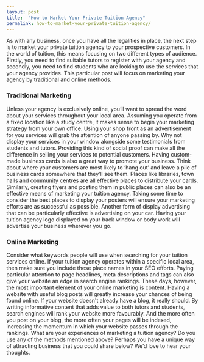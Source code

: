 ```yaml
---
layout: post
title:  "How to Market Your Private Tuition Agency"
permalink: how-to-market-your-private-tuition-agency/
---
```

As with any business, once you have all the legalities in place, the next step
is to market your private tuition agency to your prospective customers. In the
world of tuition, this means focusing on two different types of audience.
Firstly, you need to find suitable tutors to register with your agency and
secondly, you need to find students who are looking to use the services that
your agency provides. This particular post will focus on marketing your agency
by traditional and online methods.

### Traditional Marketing

Unless your agency is exclusively online, you’ll want to spread the word about your services throughout your local area. Assuming you operate from a fixed location like a study centre, it makes sense to begin your marketing strategy from your own office. Using your shop front as an advertisement for you services will grab the attention of anyone passing by. Why not display your services in your window alongside some testimonials from students and tutors. Providing this kind of social proof can make all the difference in selling your services to potential customers. Having custom-made business cards is also a great way to promote your business. Think about where your customers are most likely to ‘hang out’ and leave a pile of business cards somewhere that they’ll see them. Places like libraries, town halls and community centres are all effective places to distribute your cards. Similarly, creating flyers and posting them in public places can also be an effective means of marketing your tuition agency. Taking some time to consider the best places to display your posters will ensure your marketing efforts are as successful as possible. Another form of display advertising that can be particularly effective is advertising on your car. Having your tuition agency logo displayed on your back window or body work will advertise your business wherever you go. 

### Online Marketing

Consider what keywords people will use when searching for your tuition services online. If your tuition agency operates within a specific local area, then make sure you include these place names in your SEO efforts. Paying particular attention to page headlines, meta descriptions and tags can also give your website an edge in search engine rankings. These days, however, the most important element of your online marketing is content. Having a website with useful blog posts will greatly increase your chances of being found online. If your website doesn't already have a blog, it really should. By writing informative content that adds value to both tutors and students, search engines will rank your website more favourably. And the more often you post on your blog, the more often your pages will be indexed, increasing the momentum in which your website passes through the rankings. What are your experiences of marketing a tuition agency? Do you use any of the methods mentioned above? Perhaps you have a unique way of attracting business that you could share below? We’d love to hear your thoughts.
